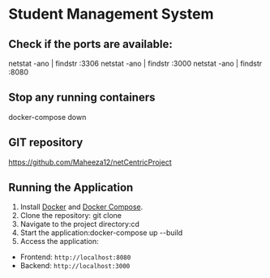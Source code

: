 # Student Management System

## Check if the ports are available:

netstat -ano | findstr :3306
netstat -ano | findstr :3000
netstat -ano | findstr :8080

## Stop any running containers
docker-compose down

## GIT repository
https://github.com/Maheeza12/netCentricProject

## Running the Application

1. Install [Docker](https://www.docker.com/) and [Docker Compose](https://docs.docker.com/compose/).
2. Clone the repository: git clone <repository-url>
3. Navigate to the project directory:cd <project-directory>
4. Start the application:docker-compose up --build
5. Access the application:
- Frontend: `http://localhost:8080`
- Backend: `http://localhost:3000`

